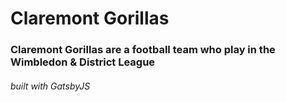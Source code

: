 # Claremont Gorillas

### Claremont Gorillas are a football team who play in the Wimbledon & District League

###### built with GatsbyJS
